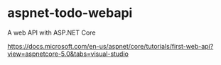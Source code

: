# aspnet-todo-webapi
A web API with ASP.NET Core

https://docs.microsoft.com/en-us/aspnet/core/tutorials/first-web-api?view=aspnetcore-5.0&tabs=visual-studio
